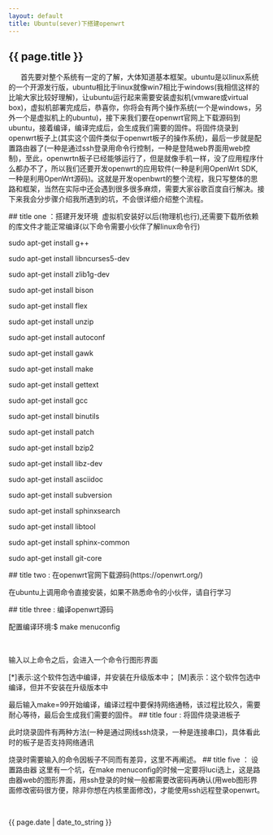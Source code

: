 ```yaml
---
layout: default
title: Ubuntu(sever)下搭建openwrt
---
```


<h2>{{ page.title }}</h2>
<p>
       首先要对整个系统有一定的了解，大体知道基本框架。ubuntu是以linux系统的一个开源发行版，ubuntu相比于linux就像win7相比于windows(我相信这样的比喻大家比较好理解)，让ubuntu运行起来需要安装虚拟机(vmware或virtual box)，虚拟机部署完成后，恭喜你，你将会有两个操作系统(一个是windows，另外一个是虚拟机上的ubuntu)，接下来我们要在openwrt官网上下载源码到ubuntu，接着编译，编译完成后，会生成我们需要的固件。将固件烧录到openwrt板子上(其实这个固件类似于openwrt板子的操作系统)，最后一步就是配置路由器了(一种是通过ssh登录用命令行控制，一种是登陆web界面用web控制)，至此，openwrtn板子已经能够运行了，但是就像手机一样，没了应用程序什么都办不了，所以我们还要开发openwrt的应用软件(一种是利用OpenWrt SDK,一种是利用OpenWrt源码)。这就是开发openbwrt的整个流程，我只写整体的思路和框架，当然在实际中还会遇到很多很多麻烦，需要大家谷歌百度自行解决。接下来我会分步骤介绍我所遇到的坑，不会很详细介绍整个流程。</p>
## title one ：搭建开发环境
 虚拟机安装好以后(物理机也行),还需要下载所依赖的库文件才能正常编译(以下命令需要小伙伴了解linux命令行)
<p>sudo apt-get install g++ </p>
<p>sudo apt-get install libncurses5-dev</p>
<p>sudo apt-get install zlib1g-dev</p>
<p>sudo apt-get install bison</p>
<p>sudo apt-get install flex</p>
<p>sudo apt-get install unzip</p>
<p>sudo apt-get install autoconf</p>
<p>sudo apt-get install gawk</p>
<p>sudo apt-get install make</p>
<p>sudo apt-get install gettext</p>
<p>sudo apt-get install gcc</p>
<p>sudo apt-get install binutils</p>
<p>sudo apt-get install patch</p>
<p>sudo apt-get install bzip2</p>
<p>sudo apt-get install libz-dev</p>
<p>sudo apt-get install asciidoc</p>
<p>sudo apt-get install subversion</p>
<p>sudo apt-get install sphinxsearch</p>
<p>sudo apt-get install libtool</p>
<p>sudo apt-get install sphinx-common</p>
<p>sudo apt-get install git-core</p>
## title two : 在openwrt官网下载源码(https://openwrt.org/)
<p>在ubuntu上调用命令直接安装，如果不熟悉命令的小伙伴，请自行学习</p>
## title three : 编译openwrt源码
<p>配置编译环境:$ make menuconfig</p> 
<p>输入以上命令之后，会进入一个命令行图形界面</p>
<p>[*]表示:这个软件包选中编译，并安装在升级版本中； [M]表示：这个软件包选中编译，但并不安装在升级版本中</p>
最后输入make=99开始编译，编译过程中要保持网络通畅，该过程比较久，需要耐心等待，最后会生成我们需要的固件。
## title four : 将固件烧录进板子
<p>此时烧录固件有两种方法(一种是通过网线ssh烧录，一种是连接串口)，具体看此时的板子是否支持网络通讯</p>
 烧录时需要输入的命令因板子不同而有差异，这里不再阐述。
## title five ： 设置路由器
 这里有一个坑，在make menuconfig的时候一定要将luci选上，这是路由器web的图形界面，用ssh登录的时候一般都需要改密码再确认(用web图形界面修改密码很方便，除非你想在内核里面修改)，才能使用ssh远程登录openwrt。
 
 
 
 
 
 
 <p>{{ page.date | date_to_string }}</p>
